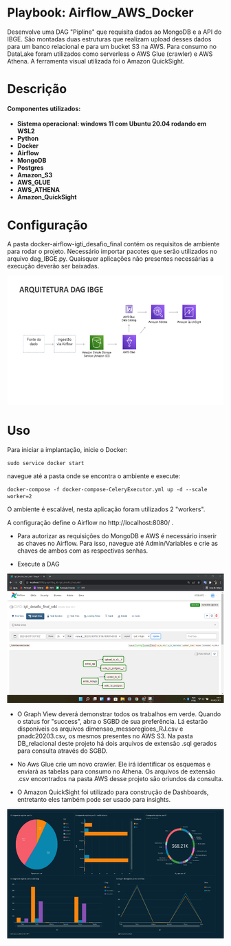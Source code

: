 # Playbook: Airflow_AWS_Docker

Desenvolve uma DAG "Pipline" que requisita dados ao MongoDB e a API do IBGE. São montadas duas estruturas que realizam upload desses dados para um banco relacional e para um bucket S3 na AWS. Para consumo no DataLake foram utilizados como serverless o AWS Glue (crawler) e AWS Athena. A ferramenta visual utilizada foi o Amazon QuickSight.

# Descrição
#### Componentes utilizados:
* **Sistema operacional: windows 11 com Ubuntu 20.04 rodando em WSL2**
* **Python**
* **Docker**
* **Airflow**
* **MongoDB**
* **Postgres**
* **Amazon_S3**
* **AWS_GLUE**
* **AWS_ATHENA**
* **Amazon_QuickSight**

# Configuração
A pasta docker-airflow-igti_desafio_final contém os requisitos de ambiente para rodar o projeto.
Necessário importar pacotes que serão utilizados no arquivo dag_IBGE.py.
Quaisquer aplicações não presentes necessárias a execução deverão ser baixadas. 

<p align="center">
<img src="https://github.com/LeandroRFausto/Airflow_AWS_docker-IBGE/blob/main/AWS/Arquitetura_DAG_IBGE.png" alt="Image" height="300" width="600"/>
</p>

# Uso
Para iniciar a implantação, inicie o Docker:
    
    sudo service docker start

 navegue até a pasta onde se encontra o ambiente e execute:
    
    docker-compose -f docker-compose-CeleryExecutor.yml up -d --scale worker=2

O ambiente é escalável, nesta aplicação foram utilizados 2 "workers".

A configuração define o Airflow no http://localhost:8080/ .

* Para autorizar as requisições do MongoDB e AWS é necessário inserir as chaves no Airflow. Para isso, navegue até Admin/Variables e crie as chaves de ambos com as respectivas senhas.

* Execute a DAG

<p align="center">
<img src="https://github.com/LeandroRFausto/Airflow_AWS_docker-IBGE/blob/main/GraphView_dag.png" alt="Image" height="300" width="600"/>
</p>

* O Graph View deverá demonstrar todos os trabalhos em verde. Quando o status for "success", abra o SGBD de sua preferência. Lá estarão disponíveis os arquivos dimensao_messoregioes_RJ.csv e pnadc20203.csv, os mesmos presentes no AWS S3. Na pasta DB_relacional deste projeto há dois arquivos de extensão .sql gerados para consulta através do SGBD.

* No Aws Glue crie um novo crawler. Ele irá identificar os esquemas e enviará as tabelas para consumo no Athena. Os arquivos de extensão .csv encontrados na pasta AWS desse projeto são oriundos da consulta. 

* O Amazon QuickSight foi utilizado para construção de Dashboards, entretanto eles também pode ser usado para insights.

<p align="center">
<img src="https://github.com/LeandroRFausto/Airflow_AWS_docker-IBGE/blob/main/AWS/Dashboard_IBGE.jpg" alt="Image" height="300" width="600"/>
</p>





